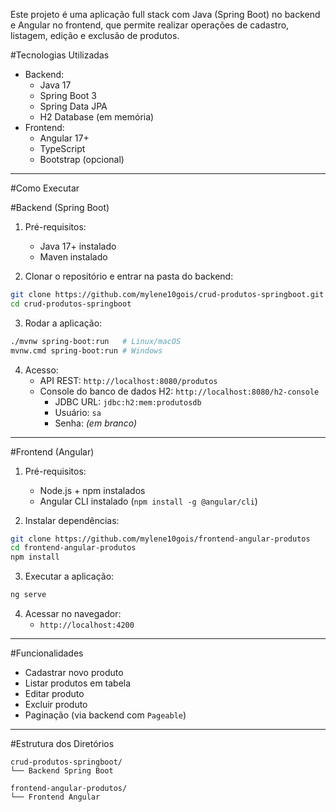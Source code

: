 Este projeto é uma aplicação full stack com Java (Spring Boot) no backend e Angular no frontend, que permite realizar operações de cadastro, listagem, edição e exclusão de produtos.

#Tecnologias Utilizadas

- Backend:
  - Java 17
  - Spring Boot 3
  - Spring Data JPA
  - H2 Database (em memória)
- Frontend:
  - Angular 17+
  - TypeScript
  - Bootstrap (opcional)

---

#Como Executar

#Backend (Spring Boot)

1. Pré-requisitos:
   - Java 17+ instalado
   - Maven instalado

2. Clonar o repositório e entrar na pasta do backend:

```bash
git clone https://github.com/mylene10gois/crud-produtos-springboot.git
cd crud-produtos-springboot
```

3. Rodar a aplicação:

```bash
./mvnw spring-boot:run   # Linux/macOS
mvnw.cmd spring-boot:run # Windows
```

4. Acesso:
   - API REST: `http://localhost:8080/produtos`
   - Console do banco de dados H2: `http://localhost:8080/h2-console`
     - JDBC URL: `jdbc:h2:mem:produtosdb`
     - Usuário: `sa`
     - Senha: *(em branco)*

---

#Frontend (Angular)

1. Pré-requisitos:
   - Node.js + npm instalados
   - Angular CLI instalado (`npm install -g @angular/cli`)

2. Instalar dependências:

```bash
git clone https://github.com/mylene10gois/frontend-angular-produtos
cd frontend-angular-produtos
npm install

```

3. Executar a aplicação:

```bash
ng serve
```

4. Acessar no navegador:
   - `http://localhost:4200`

---

#Funcionalidades

- Cadastrar novo produto
- Listar produtos em tabela
- Editar produto
- Excluir produto
- Paginação (via backend com `Pageable`)

---

#Estrutura dos Diretórios

```
crud-produtos-springboot/
└── Backend Spring Boot

frontend-angular-produtos/
└── Frontend Angular
```





